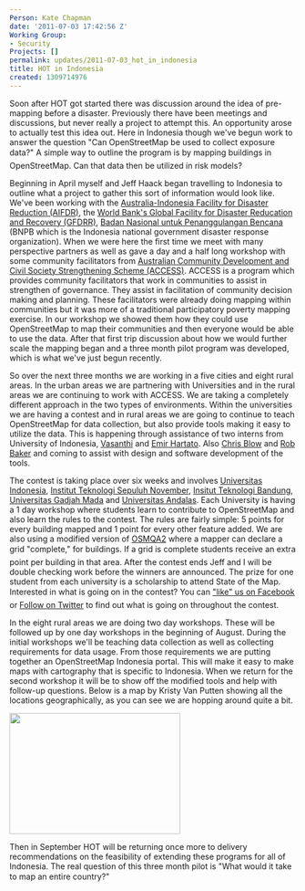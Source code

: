 ```yaml
---
Person: Kate Chapman
date: '2011-07-03 17:42:56 Z'
Working Group:
- Security
Projects: []
permalink: updates/2011-07-03_hot_in_indonesia
title: HOT in Indonesia
created: 1309714976
---
```

<p>Soon after HOT got started there was discussion around the idea of pre-mapping before a disaster. Previously there have been meetings and discussions, but never really a project to attempt this. An opportunity arose to actually test this idea out. Here in Indonesia though we've begun work to answer the question "Can OpenStreetMap be used to collect exposure data?" A simple way to outline the program is by mapping buildings in OpenStreetMap. Can that data then be utilized in risk models?</p><p>Beginning in April myself and Jeff Haack began travelling to Indonesia to outline what a project to gather this sort of information would look like. We've been working with the <a href="http://www.aifdr.org/aifdr_public_website/">Australia-Indonesia Facility for Disaster Reduction (AIFDR)</a>, the <a href="http://www.gfdrr.org/gfdrr/">World Bank's Global Facility for Disaster Reducation and Recovery (GFDRR)</a>, <a href="http://www.bnpb.go.id/">Badan Nasional untuk Penanggulangan Bencana </a>(BNPB which is the Indonesia national government disaster response organization). When we were here the first time we meet with many perspective partners as well as gave a day and a half long workshop with some community facilitators from <a href="http://www.access-indo.or.id/">Australian Community Development and Civil Society Strengthening Scheme (ACCESS)</a>. ACCESS is a program which provides community facilitators that work in communities to assist in strengthen of governance. They assist in facilitation of community decision making and planning. These facilitators were already doing mapping within communities but it was more of a traditional participatory poverty mapping exercise. In our workshop we showed them how they could use OpenStreetMap to map their communities and then everyone would be able to use the data. After that first trip discussion about how we would further scale the mapping began and a three month pilot program was developed, which is what we've just begun recently.</p><p>So over the next three months we are working in a five cities and eight rural areas. In the urban areas we are partnering with Universities and in the rural areas we are continuing to work with ACCESS. We are taking a completely different approach in the two types of environments. Within the universities we are having a contest and in rural areas we are going to continue to teach OpenStreetMap for data collection, but also provide tools making it easy to utilize the data. This is happening through assistance of two interns from University of Indonesia, <a href="twitter.com/justva">Vasanthi</a> and <a href="twitter.com/emirhartato">Emir Hartato</a>. Also <a href="http://www.unthinkingly.com/">Chris Blow</a> and <a href="http://twitter.com/#!/rrbaker">Rob Baker</a> and coming to assist with design and software development of the tools.</p><p>The contest is taking place over six weeks and involves <a href="http://www.ui.ac.id/">Universitas Indonesia</a>, <a href="http://www.its.ac.id/">Institut Teknologi Sepuluh November</a>, <a href="http://www.itb.ac.id/">Insitut Teknologi Bandung</a>, <a href="http://www.ugm.ac.id/">Universitas Gadjah Mada</a> and <a href="http://www.unand.ac.id/">Universitas Andalas</a>. Each University is having a 1 day workshop where students learn to contribute to OpenStreetMap and also learn the rules to the contest. The rules are fairly simple: 5 points for every building mapped and 1 point for every other feature added. We are also using a modified version of <a href="http://osmqa2.qualitystreetmap.org/osmqa/">OSMQA2</a> where a mapper can declare a grid "complete," for buildings. If a grid is complete students receive an extra point per building in that area. After the contest ends Jeff and I will be double checking work before the winners are announced. The prize for one student from each university is a scholarship to attend State of the Map. Interested in what is going on in the contest? You can <a href="http://www.facebook.com/kompetisiosm">"like" us on Facebook</a> or <a href="http://twitter.com/osm_id">Follow on Twitter</a> to find out what is going on throughout the contest.</p><p>In the eight rural areas we are doing two day workshops. These will be followed up by one day workshops in the beginning of August. During the initial workshops we'll be teaching data collection as well as collecting requirements for data usage. From those requirements we are putting together an OpenStreetMap Indonesia portal. This will make it easy to make maps with cartography that is specific to Indonesia. When we return for the second workshop it will be to show off the modified tools and help with follow-up questions. Below is a map by Kristy Van Putten showing all the locations geographically, as you can see we are hopping around quite a bit.</p><p><a href="http://hot.openstreetmap.org/weblog/wp-content/uploads/2011/07/ACCESS_districts_visits.jpg"><img class="aligncenter size-medium wp-image-115" title="ACCESS District Visits" src="http://hot.openstreetmap.org/weblog/wp-content/uploads/2011/07/ACCESS_districts_visits-300x212.jpg" alt="" width="300" height="212"></a></p><p>Then in September HOT will be returning once more to delivery recommendations on the feasibility of extending these programs for all of Indonesia. The real question of this three month pilot is "What would it take to map an entire country?"</p>
